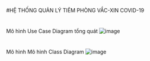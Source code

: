 #HỆ THỐNG QUẢN LÝ TIÊM PHÒNG VẮC-XIN COVID-19
#
Mô hình Use Case Diagram tổng quát
![image](https://user-images.githubusercontent.com/94791235/226801907-df444e40-435d-42e9-9de6-b51c22d81d61.png)
#
Mô hình Mô hình Class Diagram
![image](https://user-images.githubusercontent.com/94791235/226802117-3941f3c6-0fdc-4aec-9319-58bdfde596d6.png)
